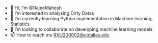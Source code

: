 - 👋 Hi, I’m @RajeeMahesh
- 👀 I’m interested in analysing Dirty Datas
- 🌱 I’m currently learning Python implementation in Machine learning, Statistics
- 💞️ I’m looking to collaborate on developing machine learning models
- 📫 How to reach me RXU200002@utdallas.edu

<!---
RajeeMahesh/RajeeMahesh is a ✨ special ✨ repository because its `README.md` (this file) appears on your GitHub profile.
You can click the Preview link to take a look at your changes.
--->
